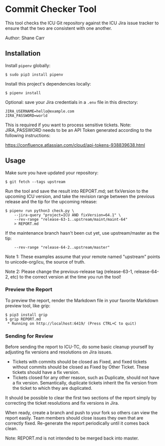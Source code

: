 <!---
Copyright (C) 2018 and later: Unicode, Inc. and others.
License & terms of use: http://www.unicode.org/copyright.html 
-->

# Commit Checker Tool

This tool checks the ICU Git repository against the ICU Jira issue tracker to ensure that the two are consistent with one another.

Author: Shane Carr

## Installation

Install `pipenv` globally:

    $ sudo pip3 install pipenv

Install this project's dependencies locally:

    $ pipenv install

Optional: save your Jira credentials in a `.env` file in this directory:

    JIRA_USERNAME=hello@example.com
    JIRA_PASSWORD=world

This is required if you want to process sensitive tickets.  Note: JIRA_PASSWORD needs to be an API Token generated according to the following instructions:

https://confluence.atlassian.com/cloud/api-tokens-938839638.html

## Usage

Make sure you have updated your repository:

    $ git fetch --tags upstream

Run the tool and save the result into REPORT.md; set fixVersion to the upcoming ICU version, and take the revision range between the previous release and the tip for the upcoming release:

    $ pipenv run python3 check.py \
        --jira-query "project=ICU AND fixVersion=64.1" \
        --rev-range "release-63-1..upstream/maint/maint-64"
        > REPORT.md

If the maintenance branch hasn't been cut yet, use upstream/master as the tip:

        --rev-range "release-64-2..upstream/master"

Note 1: These examples assume that your remote named "upstream" points to unicode-org/icu, the source of truth.

Note 2: Please change the previous-release tag (release-63-1, release-64-2, etc) to the correct version at the time you run the tool!

### Preview the Report

To preview the report, render the Markdown file in your favorite Markdown preview tool, like grip:

    $ pip3 install grip
    $ grip REPORT.md
     * Running on http://localhost:6419/ (Press CTRL+C to quit)
 
### Sending for Review
 
Before sending the report to ICU-TC, do some basic cleanup yourself by adjusting fix versions and resolutions on Jira issues.

- Tickets with commits should be closed as Fixed, and fixed tickets without commits should be closed as Fixed by Other Ticket.  These tickets should have a fix version.
- Tickets closed for any other reason, such as Duplicate, should not have a fix version.  Semantically, duplicate tickets inherit the fix version from the ticket to which they are duplicated.

It should be possible to clear the first two sections of the report simply by correcting the ticket resolutions and fix versions in Jira.

When ready, create a branch  and push to your fork so others can view the report easily.  Team members should close issues they own that are correctly fixed.  Re-generate the report periodically until it comes back clean.

Note: REPORT.md is not intended to be merged back into master.

